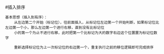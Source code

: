 #插入排序

    基本思想（插入到有序）：
        从左边第二个开始（标记位），往前面插入，从标记位左边第一个开始判断，如果标记位比左边第一个小，那么左边第一个进行右移，直到没有比标记位
        小的第一个为止不进行右移，此时把第一个比标记为大的数字右边这个位置置为标记位数字
        
        重新选择标记位为上一次标记位的右边第一个，重复执行之前的移位逻辑即可完成排序
